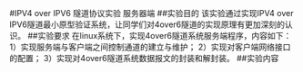 #IPV4 over IPV6 隧道协议实验 服务器端
##实验目的
该实验通过实现IPV4 over IPV6隧道最小原型验证系统，让同学们对4over6隧道的实现原理有更加深刻的认识。
##实验要求
在linux系统下，实现4over6隧道系统服务端程序，内容如下：
1）实现服务端与客户端之间控制通道的建立与维护；
2）实现对客户端网络接口的配置；
3）实现对4over6隧道系统数据报文的封装和解封装。
##实验内容

